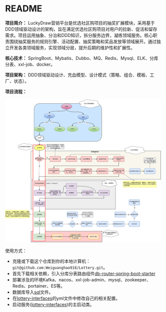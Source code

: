 # README

**项目简介：** LuckyDraw营销平台是优选社区购项目的抽奖扩展模块，采用基于DDD领域驱动设计的架构，旨在满足优选社区购项目对用户的拉新、促活和留存需求。项目运用抽象、分治和DDD知识，拆分服务边界，凝练领域服务。核心职责围绕抽奖服务的规则引擎、活动配置、抽奖策略和奖品发放等领域展开。通过独立开发各类领域服务，实现领域分层，提升后期的维护性和扩展性。

**核心技术：** SpringBoot、Mybatis、Dubbo、MQ、Redis、Mysql、ELK、分库分表、xxl-job、docker。

**项目架构：** DDD领域驱动设计、充血模型、设计模式（策略、组合、模板、工厂、状态）。

**项目流程：**

![img.jpg](doc/assets/img/Lottery抽奖活动全流程.jpg)

使用方式：

- 克隆或下载这个仓库到你的本地计算机：`git@github.com:Weiguanghao918/Lottery.git`。
- 首先下载相关依赖，引入分库分表路由组件[db-router-spring-boot-starter](https://github.com/Weiguanghao918/db-router-spring-boot-starter)
- 部署涉及的环境Kafka、nacos、xxl-job-admin、mysql、zookeeper、Redis、portainer、ES等。
- 数据库导入[sql](doc/assets/sql)文件。
- 在[lottery-interfaces](lottery-interfaces)的yml文件中修改自己的相关配置。
- 启动服务([lottery-interfaces](lottery-interfaces))的主启动类。

